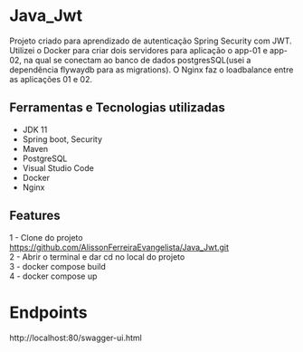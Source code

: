# Java_Jwt

Projeto criado para aprendizado de autenticação Spring Security com JWT.
Utilizei o Docker para criar dois servidores para aplicação o app-01 e app-02, na qual se conectam ao banco de dados postgresSQL(usei a dependência flywaydb para as migrations). 
O Nginx faz o loadbalance entre as aplicações 01 e 02.


## Ferramentas e Tecnologias utilizadas

 - JDK 11
 - Spring boot, Security
 - Maven
 - PostgreSQL
 - Visual Studio Code
 - Docker
 - Nginx
 
 ## Features

 1 - Clone do projeto https://github.com/AlissonFerreiraEvangelista/Java_Jwt.git
 <br>
 2 - Abrir o terminal e dar cd no local do projeto <br>
 3 - docker compose build <br>
 4 - docker compose up <br>
 
# Endpoints

http://localhost:80/swagger-ui.html

